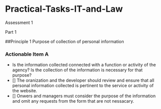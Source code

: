 # Practical-Tasks-IT-and-Law
Assessment 1

Part 1

##Principle 1 Purpose of collection of personal information

### Actionable Item A
- Is the information collected connected with a function or activity of the agency? Is the collection of the information is necessary for that purpose?
- [] The oranization and the developer should review and ensure that all personal information collected is pertinent to the service or activity of the website.
- [] Onwers and managers must consider the purpose of the information and omit any requests from the form that are not nessacary. 

